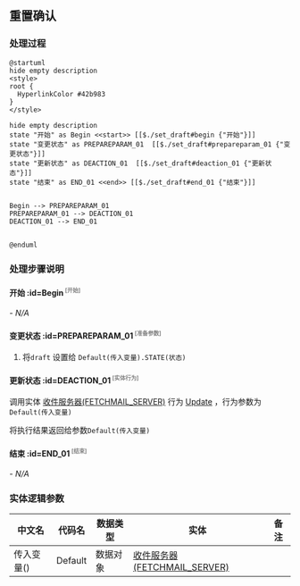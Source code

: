 ## 重置确认 <!-- {docsify-ignore-all} -->

   

### 处理过程

```plantuml
@startuml
hide empty description
<style>
root {
  HyperlinkColor #42b983
}
</style>

hide empty description
state "开始" as Begin <<start>> [[$./set_draft#begin {"开始"}]]
state "变更状态" as PREPAREPARAM_01  [[$./set_draft#prepareparam_01 {"变更状态"}]]
state "更新状态" as DEACTION_01  [[$./set_draft#deaction_01 {"更新状态"}]]
state "结束" as END_01 <<end>> [[$./set_draft#end_01 {"结束"}]]


Begin --> PREPAREPARAM_01
PREPAREPARAM_01 --> DEACTION_01
DEACTION_01 --> END_01


@enduml
```


### 处理步骤说明

#### 开始 :id=Begin<sup class="footnote-symbol"> <font color=gray size=1>[开始]</font></sup>



*- N/A*
#### 变更状态 :id=PREPAREPARAM_01<sup class="footnote-symbol"> <font color=gray size=1>[准备参数]</font></sup>



1. 将`draft` 设置给  `Default(传入变量).STATE(状态)`

#### 更新状态 :id=DEACTION_01<sup class="footnote-symbol"> <font color=gray size=1>[实体行为]</font></sup>



调用实体 [收件服务器(FETCHMAIL_SERVER)](module/mail/fetchmail_server.md) 行为 [Update](module/mail/fetchmail_server#行为) ，行为参数为`Default(传入变量)`

将执行结果返回给参数`Default(传入变量)`

#### 结束 :id=END_01<sup class="footnote-symbol"> <font color=gray size=1>[结束]</font></sup>



*- N/A*



### 实体逻辑参数

|    中文名   |    代码名    |  数据类型    |  实体   |备注 |
| --------| --------| -------- | -------- | --------   |
|传入变量(<i class="fa fa-check"/></i>)|Default|数据对象|[收件服务器(FETCHMAIL_SERVER)](module/mail/fetchmail_server.md)||
